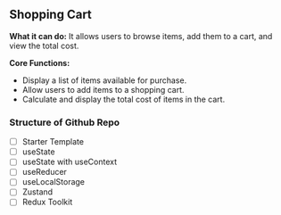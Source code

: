 ## Shopping Cart

**What it can do:** It allows users to browse items, add them to a cart, and view the total cost.

**Core Functions:**
 - Display a list of items available for purchase.
 - Allow users to add items to a shopping cart.
 - Calculate and display the total cost of items in the cart.

### Structure of Github Repo

- [ ] Starter Template
- [ ] useState
- [ ] useState with useContext
- [ ] useReducer
- [ ] useLocalStorage
- [ ] Zustand
- [ ] Redux Toolkit